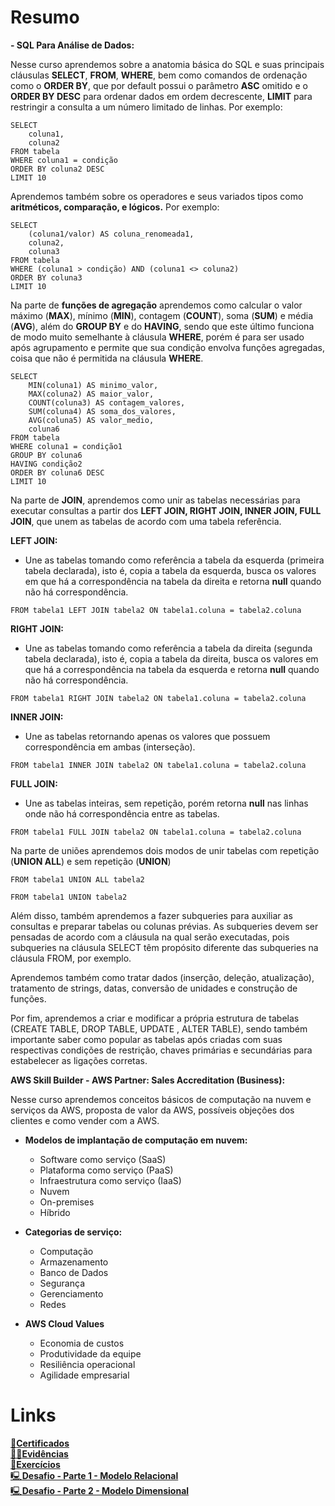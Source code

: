 # Resumo

**- SQL Para Análise de Dados:**  

Nesse curso aprendemos sobre a anatomia básica do SQL e suas principais cláusulas **SELECT**, **FROM**, **WHERE**, bem como comandos de ordenação como o **ORDER BY**, que por default possui o parâmetro **ASC** omitido e o **ORDER BY DESC** para ordenar dados em ordem decrescente, **LIMIT** para restringir a consulta a um número limitado de linhas. Por exemplo:  

```
SELECT
    coluna1,
    coluna2
FROM tabela
WHERE coluna1 = condição
ORDER BY coluna2 DESC
LIMIT 10
```

Aprendemos também sobre os operadores e seus variados tipos como **aritméticos, comparação, e lógicos.** Por exemplo:    

```
SELECT
    (coluna1/valor) AS coluna_renomeada1,
    coluna2,
    coluna3
FROM tabela
WHERE (coluna1 > condição) AND (coluna1 <> coluna2)
ORDER BY coluna3
LIMIT 10
```

Na parte de **funções de agregação** aprendemos como calcular o valor máximo (**MAX**), mínimo (**MIN**), contagem (**COUNT**), soma (**SUM**) e média (**AVG**), além do **GROUP BY** e do **HAVING**, sendo que este último funciona de modo muito semelhante à cláusula **WHERE**, porém é para ser usado após agrupamento e permite que sua condição envolva funções agregadas, coisa que não é permitida na cláusula **WHERE**.

```
SELECT
    MIN(coluna1) AS minimo_valor,
    MAX(coluna2) AS maior_valor,
    COUNT(coluna3) AS contagem_valores,
    SUM(coluna4) AS soma_dos_valores,
    AVG(coluna5) AS valor_medio,
    coluna6
FROM tabela
WHERE coluna1 = condição1
GROUP BY coluna6
HAVING condição2
ORDER BY coluna6 DESC
LIMIT 10
```

Na parte de **JOIN**, aprendemos como unir as tabelas necessárias para executar consultas a partir dos **LEFT JOIN, RIGHT JOIN, INNER JOIN, FULL JOIN**, que unem as tabelas de acordo com uma tabela referência.  

**LEFT JOIN:**  
- Une as tabelas tomando como referência a tabela da esquerda (primeira tabela declarada), isto é, copia a tabela da esquerda, busca os valores em que há a correspondência na tabela da direita e retorna **null** quando não há correspondência.

```
FROM tabela1 LEFT JOIN tabela2 ON tabela1.coluna = tabela2.coluna 
```
**RIGHT JOIN:**
- Une as tabelas tomando como referência a tabela da direita (segunda tabela declarada), isto é, copia a tabela da direita, busca os valores em que há a correspondência na tabela da esquerda e retorna **null** quando não há correspondência.  

```
FROM tabela1 RIGHT JOIN tabela2 ON tabela1.coluna = tabela2.coluna 
```  

**INNER JOIN:**  
- Une as tabelas retornando apenas os valores que possuem correspondência em ambas (interseção).  
```
FROM tabela1 INNER JOIN tabela2 ON tabela1.coluna = tabela2.coluna 
```  

**FULL JOIN:**  
- Une as tabelas inteiras, sem repetição, porém retorna **null** nas linhas onde não há correspondência entre as tabelas.
```
FROM tabela1 FULL JOIN tabela2 ON tabela1.coluna = tabela2.coluna 
```  

Na parte de uniões aprendemos dois modos de unir tabelas com repetição (**UNION ALL**) e sem repetição (**UNION**)

```
FROM tabela1 UNION ALL tabela2
```

```
FROM tabela1 UNION tabela2
```

Além disso, também aprendemos a fazer subqueries para auxiliar as consultas e preparar tabelas ou colunas prévias. As subqueries devem ser pensadas de acordo com a cláusula na qual serão executadas, pois subqueries na cláusula SELECT têm propósito diferente das subqueries na cláusula FROM, por exemplo.  

Aprendemos também como tratar dados (inserção, deleção, atualização), tratamento de strings, datas, conversão de unidades e construção de funções.

Por fim, aprendemos a criar e modificar a própria estrutura de tabelas (CREATE TABLE, DROP TABLE, UPDATE , ALTER TABLE), sendo também importante saber como popular as tabelas após criadas com suas respectivas condições de restrição, chaves primárias e secundárias para estabelecer as ligações corretas.


**AWS Skill Builder - AWS Partner: Sales Accreditation (Business):**  

Nesse curso aprendemos conceitos básicos de computação na nuvem e serviços da AWS, proposta de valor da AWS, possíveis objeções dos clientes e como vender com a AWS.

- **Modelos de implantação de computação em nuvem:**  
    - Software como serviço (SaaS)
    - Plataforma como serviço (PaaS)
    - Infraestrutura como serviço (IaaS)
    - Nuvem
    - On-premises
    - Híbrido  

- **Categorias de serviço:**  
    - Computação
    - Armazenamento
    - Banco de Dados
    - Segurança
    - Gerenciamento
    - Redes  

- **AWS Cloud Values**  
    - Economia de custos
    - Produtividade da equipe
    - Resiliência operacional
    - Agilidade empresarial  



# Links

[📜**Certificados**](/Sprint2/certificados/)  
[🕵️‍♂️**Evidências** ](/Sprint2/evidencias/README.md)  
[💪**Exercícios**](/Sprint2/Exercicios/)  
[🖳**Desafio - Parte 1 - Modelo Relacional**](/Sprint2/Desafio/etapa-1/)  
[🖳**Desafio - Parte 2 - Modelo Dimensional**](/Sprint2/Desafio/etapa-2/)
